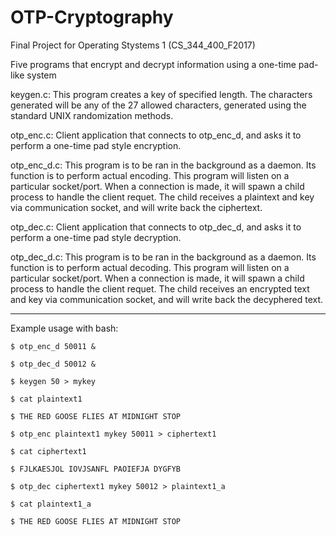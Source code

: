 # OTP-Cryptography

Final Project for Operating Stystems 1 (CS_344_400_F2017)

Five programs that encrypt and decrypt information using a one-time pad-like system

keygen.c: 
 	This program creates a key of specified length. The characters generated will be any of the 27 allowed characters, generated using the standard UNIX randomization methods.

otp_enc.c:
	Client application that connects to otp_enc_d, and asks it to perform a one-time pad style encryption. 

otp_enc_d.c: 
	This program is to be ran in the background as a daemon. Its function is to perform actual encoding. This program will listen on a particular socket/port. When a connection is made, it will spawn a child process to handle the client requet. The child receives a plaintext and key via communication socket, and will write back the ciphertext.

otp_dec.c:
	Client application that connects to otp_dec_d, and asks it to perform a one-time pad style decryption. 

otp_dec_d.c:
	This program is to be ran in the background as a daemon. Its function is to perform actual decoding. This program will listen on a particular socket/port. When a connection is made, it will spawn a child process to handle the client requet. The child receives an encrypted text and key via communication socket, and will write back the decyphered text.

----------------------------------------------------------------------------------------------------------------------------------------

Example usage with bash:

	$ otp_enc_d 50011 &
	
	$ otp_dec_d 50012 &
	
	$ keygen 50 > mykey
	
	$ cat plaintext1
	
	$ THE RED GOOSE FLIES AT MIDNIGHT STOP
	
	$ otp_enc plaintext1 mykey 50011 > ciphertext1
	
	$ cat ciphertext1
	
	$ FJLKAESJOL IOVJSANFL PAOIEFJA DYGFYB
	
	$ otp_dec ciphertext1 mykey 50012 > plaintext1_a
	
	$ cat plaintext1_a
	
	$ THE RED GOOSE FLIES AT MIDNIGHT STOP
